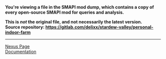 **You're viewing a file in the SMAPI mod dump, which contains a copy of every open-source SMAPI mod
for queries and analysis.**

**This is _not_ the original file, and not necessarily the latest version.**  
**Source repository: https://gitlab.com/delixx/stardew-valley/personal-indoor-farm**

----

[Nexus Page](https://www.nexusmods.com/stardewvalley/mods/20537)<br>
[Documentation](https://gitlab.com/delixx/stardew-valley/personal-indoor-farm/-/wikis/Documentation)